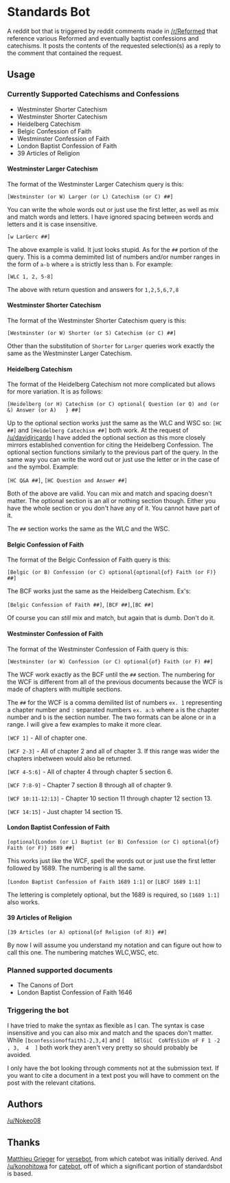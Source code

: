 # Standards Bot
A reddit bot that is triggered by reddit comments made in [/r/Reformed](https://www.reddit.com/r/reformed) that reference various Reformed and eventually baptist confessions and catechisms. It posts the contents of the requested selection(s) as a reply to the comment that contained the request.

## Usage
### Currently Supported Catechisms and Confessions
* Westminster Shorter Catechism
* Westminster Shorter Catechism
* Heidelberg Catechism
* Belgic Confession of Faith
* Westminster Confession of Faith
* London Baptist Confession of Faith
* 39 Articles of Religion

#### Westminster Larger Catechism

The format of the Westminster Larger Catechism query is this:

```[Westminster (or W) Larger (or L) Catechism (or C) ##]```

You can write the whole words out or just use the first letter, as well as mix and match words and letters. I have ignored spacing between words and letters and it is case insensitive.

```[w LarGerc ##]```

The above  example is valid. It just looks stupid. As for the ```##``` portion of the query. This is a comma demimited list of numbers and/or number ranges in the form of ```a-b``` where ```a``` is strictly less than ```b```. For example:

```[WLC 1, 2, 5-8]```

The above with return question and answers for ```1,2,5,6,7,8```

#### Westminster Shorter Catechism

The format of the Westminster Shorter Catechism query is this:

```[Westminster (or W) Shorter (or S) Catechism (or C) ##]```

Other than the substitution of ```Shorter``` for ```Larger``` queries work exactly the same as  the Westminster Larger Catechism.

#### Heidelberg Catechism

The format of the Heidelberg Catechism not more complicated but allows for more variation. It is as follows:

```[Heidelberg (or H) Catechism (or C) optional{ Question (or Q) and (or &) Answer (or A)   } ##]```

Up to the optional section works just the same as the WLC and WSC so: ```[HC ##]``` and ```[Heidelberg Catechism ##]``` both work. At the request of [/u/davidjricardo](http://reddit.com/u/davidjricardo) I have added the optional section as this more closely mirrors established convention for citing the Heidelberg Confession. The optional section functions similarly to the previous part of the query. In the same way you can write the word out or just use the letter or in the case of ```and``` the symbol. Example:

```[HC Q&A ##]```, ```[HC Question and Answer ##]```

Both of the above are valid. You can mix and match and spacing doesn't matter. The optional section is an all or nothing section though. Either you have the whole section or you don't have any of it. You cannot have part of it.

The ```##``` section works the same as the WLC and the WSC.

#### Belgic Confession of Faith

The format of the Belgic Confession of Faith query is this:

```[Belgic (or B) Confession (or C) optional{optional{of} Faith (or F)} ##]```

The BCF works just the same as the Heidelberg Catechism. Ex's:

```[Belgic Confession of Faith ##]```, ```[BCF ##]```,```[BC ##]```

Of course you can *still* mix and match, but again that is dumb. Don't do it.

#### Westminster Confession of Faith

The format of the Westminster Confession of Faith query is this:

```[Westminster (or W) Confession (or C) optional{of} Faith (or F) ##]```

The WCF work exactly as the BCF until the ```##``` section. The numbering for the WCF is different from all of the previous documents because the WCF is made of chapters with multiple sections.

The ```##``` for the WCF is a comma demilited list of numbers ```ex. 1``` representing a chapter number and ```:``` separated numbers ```ex. a:b``` where ```a``` is the chapter number and ```b``` is the section number. The two formats can be alone or in a range. I will give a few examples to make it more clear.

```[WCF 1]``` - All of chapter one.

```[WCF 2-3]``` - All of chapter 2 and all of chapter 3. If this range was wider the chapters inbetween would also be returned.

```[WCF 4-5:6]``` - All of chapter 4 through chapter 5 section 6.

```[WCF 7:8-9]``` - Chapter 7 section 8 through all of chapter 9.

```[WCF 10:11-12:13]``` - Chapter 10 section 11 through chapter 12 section 13.

```[WCF 14:15]``` - Just chapter 14 section 15.

#### London Baptist Confession of Faith

```[optional{London (or L) Baptist (or B) Confession (or C) optional{of} Faith (or F)} 1689 ##]```

This works just like the WCF, spell the words out or just use the first letter followed by 1689. The numbering is all the same.

```[London Baptist Confession of Faith 1689 1:1]``` or ```[LBCF 1689 1:1]```

The lettering is completely optional, but the 1689 is required, so ```[1689 1:1]``` also works.

#### 39 Articles of Religion

```[39 Articles (or A) optional{of Religion (of R)} ##]```

By now I will assume you understand my notation and can figure out how to call this one. The numbering matches WLC,WSC, etc.

### Planned supported documents
* The Canons of Dort
* London Baptist Confession of Faith 1646

### Triggering the bot
I have tried to make the syntax as flexible as I can. The syntax is case insensitive and you can also mix and match and the spaces don't matter. While ```[bconfessionoffaith1-2,3,4]``` and ```[   bElGiC  CoNfEsSiOn oF F 1 -2 , 3,  4  ]``` both work they aren't very pretty so should probably be avoided.

I only have the bot looking through comments not at the submission text. If you want to cite a document in a text post you will have to comment on the post with the relevant citations.

## Authors
[/u/Nokeo08](http://reddit.com/u/nokeo08)

## Thanks
[Matthieu Grieger](http://www.reddit.com/u/mgrieger) for [versebot](https://github.com/matthieugrieger/versebot), from which catebot was initially derived. And [/u/konohitowa](https://www.reddit.com/user/kono_hito_wa) for [catebot](https://github.com/konohitowa/catebot), off of which a significant portion of standardsbot is based.

